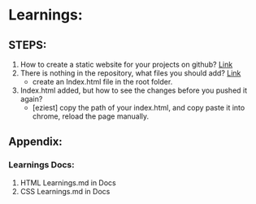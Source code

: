 # Learnings: 

## STEPS: 
1. How to create a static website for your projects on github? [Link](https://pages.github.com/)
2. There is nothing in the repository, what files you should add? [Link](https://medium.com/flycode/how-to-deploy-a-static-website-for-free-using-github-pages-8eddc194853b)
    - create an Index.html file in the root folder.
3. Index.html added, but how to see the changes before you pushed it again?
    - [eziest] copy the path of your index.html, and copy paste it into chrome, reload the page manually. 


## Appendix: 
### Learnings Docs: 
1. HTML Learnings.md in Docs
2. CSS Learnings.md in Docs


